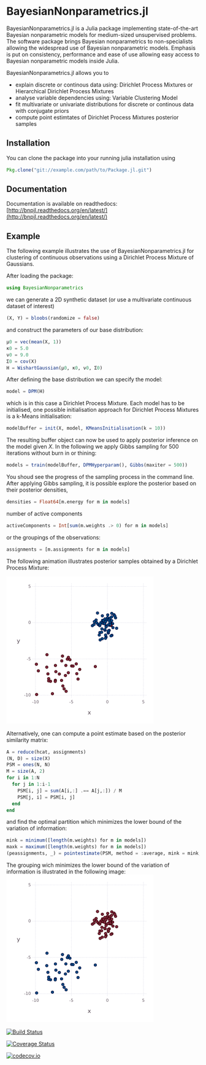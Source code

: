 BayesianNonparametrics.jl
===========
BayesianNonparametrics.jl is a Julia package implementing state-of-the-art Bayesian nonparametric models for medium-sized unsupervised problems. The software package brings Bayesian nonparametrics to non-specialists allowing the widespread use of Bayesian nonparametric models. Emphasis is put on consistency, performance and ease of use allowing easy access to Bayesian nonparametric models inside Julia.

BayesianNonparametrics.jl allows you to

- explain discrete or continous data using: Dirichlet Process Mixtures or Hierarchical Dirichlet Process Mixtures
- analyse variable dependencies using: Variable Clustering Model
- fit multivariate or univariate distributions for discrete or continous data with conjugate priors
- compute point estimtates of Dirichlet Process Mixtures posterior samples

Installation
------------
You can clone the package into your running julia installation using

```julia
Pkg.clone("git://example.com/path/to/Package.jl.git")
```

Documentation
-------------
Documentation is available on readthedocs: 
[http://bnpjl.readthedocs.org/en/latest/](http://bnpjl.readthedocs.org/en/latest/)

Example
-------
The following example illustrates the use of BayesianNonparametrics.jl for clustering of continuous observations using a Dirichlet Process Mixture of Gaussians. 

After loading the package:

```julia
using BayesianNonparametrics
```

we can generate a 2D synthetic dataset (or use a multivariate continuous dataset of interest)

```julia
(X, Y) = bloobs(randomize = false)
```

and construct the parameters of our base distribution:

```julia
μ0 = vec(mean(X, 1))
κ0 = 5.0
ν0 = 9.0
Σ0 = cov(X)
H = WishartGaussian(μ0, κ0, ν0, Σ0)
```

After defining the base distribution we can specify the model:

```julia
model = DPM(H)
```

which is in this case a Dirichlet Process Mixture. Each model has to be initialised, one possible initialisation approach for Dirichlet Process Mixtures is a k-Means initialisation:

```julia
modelBuffer = init(X, model, KMeansInitialisation(k = 10))
```

The resulting buffer object can now be used to apply posterior inference on the model given $X$. In the following we apply Gibbs sampling for 500 iterations without burn in or thining:

```julia
models = train(modelBuffer, DPMHyperparam(), Gibbs(maxiter = 500))
```

You shoud see the progress of the sampling process in the command line. After applying Gibbs sampling, it is possible explore the posterior based on their posterior densities,

```julia
densities = Float64[m.energy for m in models]
```

number of active components

```julia
activeComponents = Int[sum(m.weights .> 0) for m in models]
```

or the groupings of the observations:

```julia
assignments = [m.assignments for m in models]
```

The following animation illustrates posterior samples obtained by a Dirichlet Process Mixture: 

![alt text](posteriorSamples.gif "Posterior Sample")

Alternatively, one can compute a point estimate based on the posterior similarity matrix:

```julia
A = reduce(hcat, assignments)
(N, D) = size(X)
PSM = ones(N, N)
M = size(A, 2)
for i in 1:N
  for j in 1:i-1
    PSM[i, j] = sum(A[i,:] .== A[j,:]) / M
    PSM[j, i] = PSM[i, j]
  end
end
```

and find the optimal partition which minimizes the lower bound of the variation of information:

```julia
mink = minimum([length(m.weights) for m in models])
maxk = maximum([length(m.weights) for m in models])
(peassignments, _) = pointestimate(PSM, method = :average, mink = mink, maxk = maxk)
```

The grouping wich minimizes the lower bound of the variation of information is illustrated in the following image:
![alt text](pointestimate.png "Point Estimate")

[![Build Status](https://travis-ci.org/trappmartin/BayesianNonparametrics.jl.svg?branch=master)](https://travis-ci.org/trappmartin/BayesianNonparametrics.jl)

[![Coverage Status](https://coveralls.io/repos/trappmartin/BayesianNonparametrics.jl/badge.svg?branch=master&service=github)](https://coveralls.io/github/trappmartin/BayesianNonparametrics.jl?branch=master)

[![codecov.io](http://codecov.io/github/trappmartin/BayesianNonparametrics.jl/coverage.svg?branch=master)](http://codecov.io/github/trappmartin/BayesianNonparametrics.jl?branch=master)
